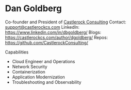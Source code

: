 # Dan Goldberg
Co-founder and President of [Castlerock Consulting](https://castlerockcs.com)
Contact: <support@castlerockcs.com>
LinkedIn: <https://www.linkedin.com/in/dbgoldberg/>
Blogs: <https://castlerockcs.com/author/dgoldberg/>
Repos: <https://github.com/CastlerockConsulting/>

Capabilities
- Cloud Engineer and Operations
- Network Security
- Containerization
- Application Modernization
- Troubleshooting and Observability